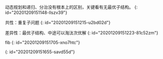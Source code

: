 动态规划和递归、分治没有根本上的区别，关键看有无最优子结构。
{: id="20201209151148-llszv39"}

共性：重复子问题
{: id="20201209151215-u2bd02d"}

差异性：最优子结构、中途可以淘汰次优解
{: id="20201209151223-81c52zm"}

fib
{: id="20201209151705-xno7htc"}

{: id="20201209151655-savd55d"}
